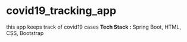 # covid19_tracking_app
this app keeps track of covid19 cases
**Tech Stack :** Spring Boot, HTML, CSS, Bootstrap 
